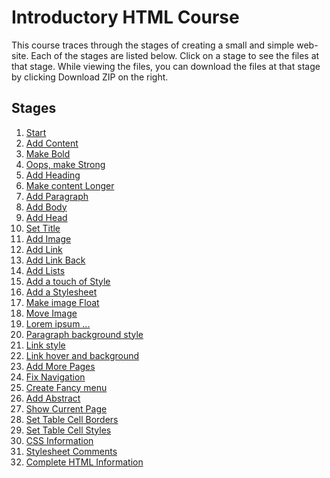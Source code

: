 # Introductory HTML Course

This course traces through the stages of creating a small and simple web-site.
Each of the stages are listed below.
Click on a stage to see the files at that stage.
While viewing the files, you can download the files at that stage by clicking Download ZIP on the right.

## Stages

1. [Start](https://github.com/wizardofosmium/html_course/tree/41ee73b584607515e8ba0ea9e112217f64b292af)
1. [Add Content](https://github.com/wizardofosmium/html_course/tree/f07467f23f4441617368de6b423c46464d6ce71a)
1. [Make Bold](https://github.com/wizardofosmium/html_course/tree/0e1e35433ae3ee16dede81691ad53676a249299e)
1. [Oops, make Strong](https://github.com/wizardofosmium/html_course/tree/ed8338baedcd1b8c7792057443818859bf514d2a)
1. [Add Heading](https://github.com/wizardofosmium/html_course/tree/54a25f426e20c7e49a493e3e2917baf33a4c6c97)
1. [Make content Longer](https://github.com/wizardofosmium/html_course/tree/07aa8e50655ebf8427a147930298f34b93659226)
1. [Add Paragraph](https://github.com/wizardofosmium/html_course/tree/d3dea7d8d4ce50c701cec813576005d0e9cb1f51)
1. [Add Body](https://github.com/wizardofosmium/html_course/tree/49ada669b55b40f9340387d4b7cefdca22152b6e)
1. [Add Head](https://github.com/wizardofosmium/html_course/tree/77300c5a8bcf2b38cb4ed0d0def39501a8e988de)
1. [Set Title](https://github.com/wizardofosmium/html_course/tree/c0877c7eaf38c2130d10358af47e091e3db73966)
1. [Add Image](https://github.com/wizardofosmium/html_course/tree/61f1e820dba0012bf3c1689618afb6bc60190a1f)
1. [Add Link](https://github.com/wizardofosmium/html_course/tree/b4e3d406522a214628f124e765a4906940cda7fa)
1. [Add Link Back](https://github.com/wizardofosmium/html_course/tree/02c1817a20160c494dfc292fb6dbb300df257c51)
1. [Add Lists](https://github.com/wizardofosmium/html_course/tree/65e0b14740b7e2c243c6e9db3eab0a5c47e74c4c)
1. [Add a touch of Style](https://github.com/wizardofosmium/html_course/tree/c88afec07f9456b69963bba3a957d5630d459250)
1. [Add a Stylesheet](https://github.com/wizardofosmium/html_course/tree/2d42d82a8dfe0ed6214f659c71070b83375e702a)
1. [Make image Float](https://github.com/wizardofosmium/html_course/tree/796519519b187208fc7f983b5d6980a616dd1d30)
1. [Move Image](https://github.com/wizardofosmium/html_course/tree/c0b1e423c4b6fce900fce094e71b1f0604cfe192)
1. [Lorem ipsum ...](https://github.com/wizardofosmium/html_course/tree/daa01d5056405f0df03105a5051c4de7a8c902ea)
1. [Paragraph background style](https://github.com/wizardofosmium/html_course/tree/cc264fd60af3d58e248ea3a9dd2a8bbfcf69ff99)
1. [Link style](https://github.com/wizardofosmium/html_course/tree/28851dccfc5ca1029f95325dc80d3475bf3d9765)
1. [Link hover and background](https://github.com/wizardofosmium/html_course/tree/2802f7b5568241e5a16e91465e70fabb5abe9e61)
1. [Add More Pages](https://github.com/wizardofosmium/html_course/tree/4c25432f19d1b3ba8b98a108ba4366ba5d6ff1ee)
1. [Fix Navigation](https://github.com/wizardofosmium/html_course/tree/728b24e236f8fad49fcc406583201cfcc7d3cf6c)
1. [Create Fancy menu](https://github.com/wizardofosmium/html_course/tree/feaa2aebca292019a1a4c6e5e24c3f6bbf5cc80e)
1. [Add Abstract](https://github.com/wizardofosmium/html_course/tree/2acb8498b0406775e770a25880244cc6002af196)
1. [Show Current Page](https://github.com/wizardofosmium/html_course/tree/d871321f0db37c86397dcc19cf7f94a1a3dd776f)
1. [Set Table Cell Borders](https://github.com/wizardofosmium/html_course/tree/54076975646ac90f335fc2931646a5c79439638d)
1. [Set Table Cell Styles](https://github.com/wizardofosmium/html_course/tree/b90b52b0c7ff4ec34f2828130745b2c0bd263f7e)
1. [CSS Information](https://github.com/wizardofosmium/html_course/tree/40934561b2088549f2e68d41cca589922a0c0e85)
1. [Stylesheet Comments](https://github.com/wizardofosmium/html_course/tree/b7891c20f525d6545efe0353a55873e5fbcdda72)
1. [Complete HTML Information](https://github.com/wizardofosmium/html_course/tree/6801ea416aa876816c46619ffce4af3758be08c5)

